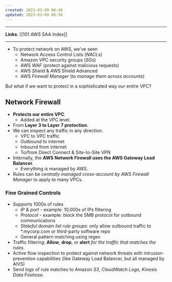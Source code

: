 ```yaml
---
created: 2023-03-09 08:48
updated: 2023-03-09 08:56
---
```

---
**Links**: [[101 AWS SAA Index]]

---
- To protect network on AWS, we've seen
	- Network Access Control Lists (*NACLs*)
	- Amazon VPC security groups (*SGs*)
	- AWS *WAF* (protect against malicious requests)
	- AWS *Shield* & AWS Shield Advanced
	- AWS *Firewall Manager* (to *manage them across accounts*)

But what if we want to protect in a sophisticated way our entire VPC?
## Network Firewall
- **Protects our entire VPC**.
	- Added at the VPC level.
- From **Layer 3 to Layer 7 protection**.
- We can inspect any traffic in any direction.
	- VPC to VPC traffic
	- Outbound to internet
	- Inbound from internet
	- To/from Direct Connect & Site-to-Site VPN
- Internally, the **AWS Network Firewall uses the AWS Gateway Load Balancer**.
	- Everything is managed by AWS.
- Rules can be *centrally managed cross-account by AWS Firewall Manager* to apply to many VPCs.

### Fine Grained Controls
- Supports 1000s of rules
	- *IP & port* - example: 10,000s of IPs filtering
	- *Protocol* - example: block the SMB protocol for outbound communications
	- *Stateful domain list rule groups*: only allow outbound traffic to \*.mycorp.com or third-party software repo
	- General pattern matching using regex
- Traffic filtering: **Allow**, **drop**, or **alert** *for the traffic that matches the rules*.
- Active flow inspection to protect against network threats with intrusion-prevention capabilities (like Gateway Load Balancer, but all managed by AlVS)
- Send *logs* of rule matches to Amazon *S3*, *CloudWatch Logs*, *Kinesis Data Firehose*.